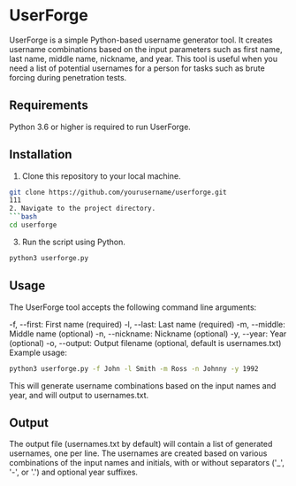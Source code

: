 # UserForge
UserForge is a simple Python-based username generator tool. It creates username combinations based on the input parameters such as first name, last name, middle name, nickname, and year. This tool is useful when you need a list of potential usernames for a person for tasks such as brute forcing during penetration tests.

## Requirements
Python 3.6 or higher is required to run UserForge.

## Installation
1. Clone this repository to your local machine.
```bash
git clone https://github.com/yourusername/userforge.git
111
2. Navigate to the project directory.
```bash
cd userforge
```
3. Run the script using Python.
```bash
python3 userforge.py
```
## Usage
The UserForge tool accepts the following command line arguments:

-f, --first: First name (required)
-l, --last: Last name (required)
-m, --middle: Middle name (optional)
-n, --nickname: Nickname (optional)
-y, --year: Year (optional)
-o, --output: Output filename (optional, default is usernames.txt)
Example usage:
```bash
python3 userforge.py -f John -l Smith -m Ross -n Johnny -y 1992
```
This will generate username combinations based on the input names and year, and will output to usernames.txt.

## Output
The output file (usernames.txt by default) will contain a list of generated usernames, one per line. The usernames are created based on various combinations of the input names and initials, with or without separators ('_', '-', or '.') and optional year suffixes.
